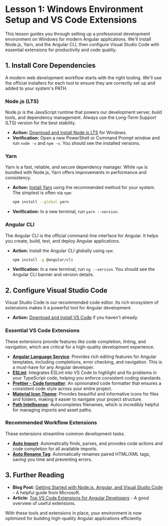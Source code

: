 # Lesson 1: Windows Environment Setup and VS Code Extensions

This lesson guides you through setting up a professional development environment on Windows for modern Angular applications. We'll install Node.js, Yarn, and the Angular CLI, then configure Visual Studio Code with essential extensions for productivity and code quality.

## 1. Install Core Dependencies

A modern web development workflow starts with the right tooling. We'll use the official installers for each tool to ensure they are correctly set up and added to your system's PATH.

### Node.js (LTS)

Node.js is the JavaScript runtime that powers our development server, build tools, and dependency management. Always use the Long-Term Support (LTS) version for the best stability.

- **Action:** [Download and install Node.js LTS](https://nodejs.org/en/download/) for Windows.
- **Verification:** Open a new PowerShell or Command Prompt window and run `node -v` and `npm -v`. You should see the installed versions.

### Yarn

Yarn is a fast, reliable, and secure dependency manager. While `npm` is bundled with Node.js, Yarn offers improvements in performance and consistency.

- **Action:** [Install Yarn](https://classic.yarnpkg.com/en/docs/install#windows-stable) using the recommended method for your system. The simplest is often via `npm`:
  ```bash
  npm install --global yarn
  ```
- **Verification:** In a new terminal, run `yarn --version`.

### Angular CLI

The Angular CLI is the official command-line interface for Angular. It helps you create, build, test, and deploy Angular applications.

- **Action:** Install the Angular CLI globally using `npm`:
  ```bash
  npm install -g @angular/cli
  ```
- **Verification:** In a new terminal, run `ng --version`. You should see the Angular CLI banner and version details.

## 2. Configure Visual Studio Code

Visual Studio Code is our recommended code editor. Its rich ecosystem of extensions makes it a powerful tool for Angular development.

- **Action:** [Download and install VS Code](https://code.visualstudio.com/download) if you haven't already.

### Essential VS Code Extensions

These extensions provide features like code completion, linting, and navigation, which are critical for a high-quality development experience.

- **[Angular Language Service](https://marketplace.visualstudio.com/items?itemName=Angular.ng-template)**: Provides rich editing features for Angular templates, including completions, error checking, and navigation. This is a must-have for any Angular developer.
- **[ESLint](https://marketplace.visualstudio.com/items?itemName=dbaeumer.vscode-eslint)**: Integrates ESLint into VS Code to highlight and fix problems in your TypeScript code, helping you enforce consistent coding standards.
- **[Prettier - Code formatter](https://marketplace.visualstudio.com/items?itemName=esbenp.prettier-vscode)**: An opinionated code formatter that ensures a consistent code style across your entire project.
- **[Material Icon Theme](https://marketplace.visualstudio.com/items?itemName=PKief.material-icon-theme)**: Provides beautiful and informative icons for files and folders, making it easier to navigate your project structure.
- **[Path Intellisense](https://marketplace.visualstudio.com/items?itemName=christian-kohler.path-intellisense)**: Autocompletes filenames, which is incredibly helpful for managing imports and asset paths.

### Recommended Workflow Extensions

These extensions streamline common development tasks.

- **[Auto Import](https://marketplace.visualstudio.com/items?itemName=steoates.autoimport)**: Automatically finds, parses, and provides code actions and code completion for all available imports.
- **[Auto Rename Tag](https://marketplace.visualstudio.com/items?itemName=formulahendry.auto-rename-tag)**: Automatically renames paired HTML/XML tags, saving you time and preventing errors.

## 3. Further Reading

- **Blog Post:** [Getting Started with Node.js, Angular, and Visual Studio Code](https://devblogs.microsoft.com/premier-developer/getting-started-with-node-js-angular-and-visual-studio-code/) - A helpful guide from Microsoft.
- **Article:** [Top VS Code Extensions for Angular Developers](https://dev.to/manthanank/top-vs-code-extensions-for-angular-developers-4374) - A good overview of useful extensions.

With these tools and extensions in place, your environment is now optimized for building high-quality Angular applications efficiently.